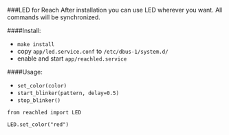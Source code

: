###LED for Reach
After installation you can use LED wherever you want. All commands will be synchronized.

####Install:
  - `make install`
  - copy `app/led.service.conf` to `/etc/dbus-1/system.d/`
  - enable and start `app/reachled.service`

####Usage:
 - `set_color(color)`
 - `start_blinker(pattern, delay=0.5)`
 - `stop_blinker()`

```
from reachled import LED

LED.set_color("red")
```
